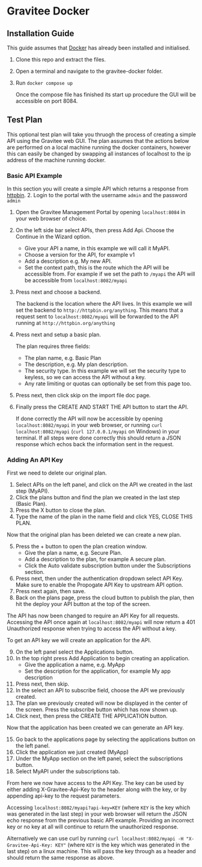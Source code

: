 # Gravitee Docker

## Installation Guide

This guide assumes that [Docker](https://docs.docker.com/get-docker/) has already been installed and initialised. 

1. Clone this repo and extract the files.
2. Open a terminal and navigate to the gravitee-docker folder.
3. Run `docker compose up` 
    
    Once the compose file has finished its start up procedure the GUI will be accessible on port 8084.


## Test Plan

This optional test plan will take you thruogh the process of creating a simple API using the Gravitee web GUI. The plan assumes that the actions below are performed on a local machine running the docker containers, however this can easily be changed by swapping all instances of localhost to the ip address of the machine running docker.

### Basic API Example


In this section you will create a simple API which returns a response from [httpbin](http://httpbin.org/).
2. Login to the portal with the username `admin` and the password `admin`
1. Open the Gravitee Management Portal by opening `localhost:8084` in your web browser of choice.
3. On the left side bar select APIs, then press Add Api. Choose the Continue in the Wizard option.
   - Give your API a name, in this example we will call it MyAPI.
   - Choose a version for the API, for example v1
   - Add a description e.g. My new API.
   - Set the context path, this is the route which the API will be accessible from. For example if we set the path to `/myapi` the API will be accessible from `localhost:8082/myapi`

4. Press next and choose a backend.
   
   The backend is the location where the API lives. In this example we will set the backend to `http://httpbin.org/anything`. This means that a request sent to `localhost:8082/myapi` will be forwarded to the API running at `http://httpbin.org/anything`

5. Press next and setup a basic plan.
   
   The plan requires three fields:
    - The plan name, e.g. Basic Plan
    - The description, e.g. My plan description.
    - The security type. In this example we will set the security type to keyless, so we can access the API without a key.
    - Any rate limiting or quotas can optionally be set from this page too.

6. Press next, then click skip on the import file doc page.
7. Finally press the CREATE AND START THE API button to start the API.

   If done correctly the API will now be accessible by opening `localhost:8082/myapi` in your web browser, or running `curl localhost:8082/myapi` (`curl 127.0.0.1/myapi` on Windows) in your terminal. If all steps were done correctly this should return a JSON response which echos back the information sent in the request.

### Adding An API Key 

First we need to delete our original plan.

1. Select APIs on the left panel, and click on the API we created in the last step (MyAPI).
2. Click the plans button and find the plan we created in the last step (Basic Plan).
3. Press the X button to close the plan.
4. Type the name of the plan in the name field and click YES, CLOSE THIS PLAN.

Now that the original plan has been deleted we can create a new plan.

5. Press the + button to open the plan creation window.
   - Give the plan a name, e.g. Secure Plan.
   - Add a description to the plan, for example A secure plan.
   - Click the Auto validate subscription button under the Subscriptions section.
6. Press next, then under the authentication dropdown select API Key.
   Make sure to enable the Propogate API Key to upstream API option.
7. Press next again, then save.
8. Back on the plans page, press the cloud button to publish the plan, then hit the deploy your API button at the top of the screen.

The API has now been changed to require an API Key for all requests. Accessing the API once again at `localhost:8082/myapi` will now return a 401 Unauthorized response when trying to access the API without a key.

To get an API key we will create an application for the API.

9. On the left panel select the Applications button.
10. In the top right press Add Application to begin creating an application.
    - Give the application a name, e.g. MyApp
    - Set the description for the application, for example My app description 
11. Press next, then skip.
12. In the select an API to subscribe field, choose the API we previously created.
13. The plan we previously created will now be displayed in the center of the screen. Press the subscribe button which has now shown up.
14. Click next, then press the CREATE THE APPLICATION button.

Now that the application has been created we can generate an API key.

15. Go back to the applications page by selecting the applications button on the left panel.
16. Click the application we just created (MyApp)
17. Under the MyApp section on the left panel, select the subscriptions button.
18. Select MyAPI under the subscriptions tab.

From here we now have access to the API Key. The key can be used by either adding X-Gravitee-Api-Key to the header along with the key, or by appending api-key to the request parameters.

Accessing `localhost:8082/myapi?api-key=KEY` (where `KEY` is the key which was generated in the last step) in your web browser will return the JSON echo response from the previous basic API example. Providing an incorrect key or no key at all will continue to return the unauthorized response.

Alternatively we can use curl by running `curl localhost:8082/myapi -H "X-Gravitee-Api-Key: KEY"` (where `KEY` is the key which was generated in the last step) on a linux machine. This will pass the key through as a header and should return the same response as above.